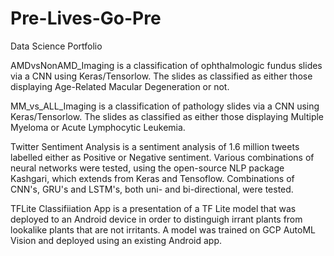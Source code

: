 # Pre-Lives-Go-Pre
Data Science Portfolio

AMDvsNonAMD_Imaging is a classification of ophthalmologic fundus slides via a CNN using Keras/Tensorlow. The slides as classified as either those displaying Age-Related Macular Degeneration or not.

MM_vs_ALL_Imaging is a classification of pathology slides via a CNN using Keras/Tensorlow. The slides as classified as either those displaying Multiple Myeloma or Acute Lymphocytic Leukemia.

Twitter Sentiment Analysis is a sentiment analysis of 1.6 million tweets labelled either as Positive or Negative sentiment. Various combinations of neural networks were tested, using the open-source NLP package Kashgari, which extends from Keras and Tensoflow. Combinations of CNN's, GRU's and LSTM's, both uni- and bi-directional, were tested.

TFLite Classifiiation App is a presentation of a TF Lite model that was deployed to an Android device in order to distinguigh irrant plants from lookalike plants that are not irritants. A model was trained on GCP AutoML Vision and deployed using an existing Android app.
